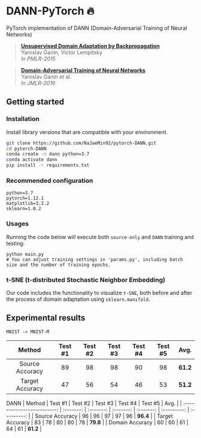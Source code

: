# DANN-PyTorch :fire:
PyTorch implementation of DANN (Domain-Adversarial Training of Neural Networks)

> **[Unsupervised Domain Adaptation by Backpropagation](http://sites.skoltech.ru/compvision/projects/grl/files/paper.pdf)**</br>
> Yaroslav Ganin, Victor Lempitsky</br>
> *In PMLR-2015*

> **[Domain-Adversarial Training of Neural Networks](http://jmlr.org/papers/volume17/15-239/15-239.pdf)**</br>
> Yaroslav Ganin et al.</br>
> *In JMLR-2016*


## Getting started

### Installation
Install library versions that are compatible with your environment.
```bash
git clone https://github.com/NaJaeMin92/pytorch-DANN.git
cd pytorch-DANN
conda create -n dann python=3.7
conda activate dann
pip install -r requirements.txt

```

### Recommended configuration

```
python=3.7
pytorch=1.12.1
matplotlib=3.2.2
sklearn=1.0.2
```

### Usages
Running the code below will execute both `source-only` and `DANN` training and testing:
```
python main.py
# You can adjust training settings in 'params.py', including batch size and the number of training epochs.
```

### t-SNE (t-distributed Stochastic Neighbor Embedding)
Our code includes the functionality to visualize `t-SNE`, both before and after the process of domain adaptation using `sklearn.manifold`.

## Experimental results
`MNIST -> MNIST-M`

| Method                      | Test #1   | Test #2   | Test #3   | Test #4   | Test #5     | Avg.        |
| :-------------------------: | :-------: | :-------: | :-------: | :-------: | :---------: | :---------: | 
| Source Accuracy             | 89        | 98        | 98        | 90        | 98          | **61.2**    | 
| Target Accuracy             | 47        | 56        | 54        | 46        | 53          | **51.2**    | 

DANN
| Method                      | Test #1   | Test #2   | Test #3   | Test #4   | Test #5     | Avg.        |
| :-------------------------: | :-------: | :-------: | :-------: | :-------: | :---------: | :---------: | 
| Source Accuracy             | 96        | 96        | 97        | 97        | 96          | **96.4**    | 
| Target Accuracy             | 83        | 78        | 80        | 80        | 78          | **79.8**    | 
| Domain Accuracy             | 60        | 60        | 61        | 64        | 61          | **61.2**    | 
